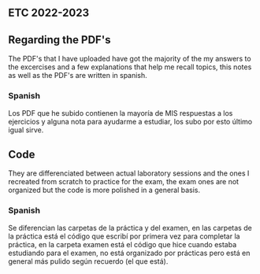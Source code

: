 ## ETC 2022-2023

## Regarding the PDF's 
The PDF's that I have uploaded have got the majority of the my answers to the excercises and a few explanations that help me recall topics, this notes as well as the PDF's are written in spanish.
### Spanish ###
Los PDF que he subido contienen la mayoría de MIS respuestas a los ejercicios y alguna nota para ayudarme a estudiar, los subo por esto último igual sirve.
## Code ##
They are differenciated between actual laboratory sessions and the ones I recreated from scratch to practice for the exam,
the exam ones are not organized but the code is more polished in a general basis.
### Spanish ###
Se diferencian las carpetas de la práctica y del examen, en las carpetas de la práctica está el código que escribí por primera vez para completar la práctica, en la carpeta examen está el código
que hice cuando estaba estudiando para el examen, no está organizado por prácticas pero está en general más pulido según recuerdo (el que está).